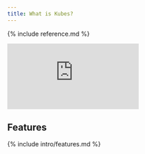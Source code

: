 ```yaml
---
title: What is Kubes?
---
```


{% include reference.md %}

<div class="video-box"><div class="video-container"><iframe src="https://www.youtube.com/embed/M4zHL0mfKNU" frameborder="0" allowfullscreen=""></iframe></div></div>

## Features

{% include intro/features.md %}
